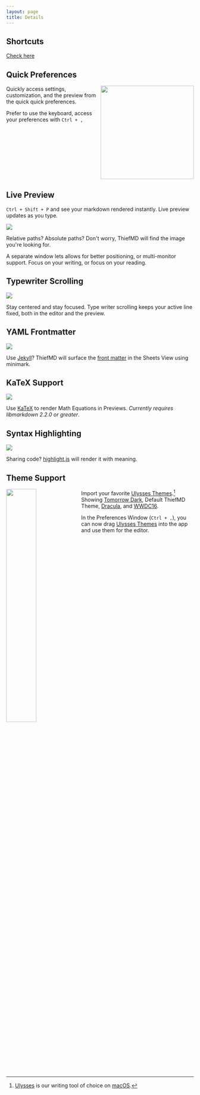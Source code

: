 ```yaml
---
layout: page
title: Details
---
```


## Shortcuts

[Check here](/shortcuts)

## Quick Preferences

<img src="/images/quickmenu.png" style="float: right; width: 250px;" />

Quickly access settings, customization, and the preview from the quick quick preferences.

Prefer to use the keyboard, access your preferences with `Ctrl + ,`

<div style="clear: both"></div>

## Live Preview

`Ctrl + Shift + P` and see your markdown rendered instantly. Live preview updates as you type.

![](/images/image_finding.png)

Relative paths? Absolute paths? Don't worry, ThiefMD will find the image you're looking for.

A separate window lets allows for better positioning, or multi-monitor support. Focus on your writing, or focus on your reading.

## Typewriter Scrolling

![](/images/typewriter_scrolling.gif)

Stay centered and stay focused. Type writer scrolling keeps your active line fixed, both in the editor and the preview.

## YAML Frontmatter

![](/images/jekyll-minimark.png)

Use [Jekyll](https://jekyllrb.com)? ThiefMD will surface the [front matter](https://jekyllrb.com/docs/front-matter) in the Sheets View using minimark.

## KaTeX Support

![](/images/katex_preview.png)

Use [KaTeX](https://katex.org) to render Math Equations in Previews. *Currently requires libmarkdown 2.2.0 or greater*.

## Syntax Highlighting

![](/images/syntax_preview.png)

Sharing code? [highlight.js](https://highlightjs.org) will render it with meaning.

## Theme Support

<img src="/images/theme_preferences.png" style="float: left; width: 40%" />

Import your favorite [Ulysses Themes](https://styles.ulysses.app/themes).[^ulysses-the-best] Showing [Tomorrow Dark](https://styles.ulysses.app/themes/tomorrow-qyp), Default ThiefMD Theme, [Dracula](https://styles.ulysses.app/themes/dracula-ZwJ), and [WWDC16](https://styles.ulysses.app/themes/wwdc16-04B).

[^ulysses-the-best]: [Ulysses](https://ulysses.app) is our writing tool of choice on [macOS](https://www.apple.com/macos).

In the Preferences Window (`Ctrl + ,`), you can now drag [Ulysses Themes](https://styles.ulysses.app/themes) into the app and use them for the editor.

<div style="clear: both;"></div>
